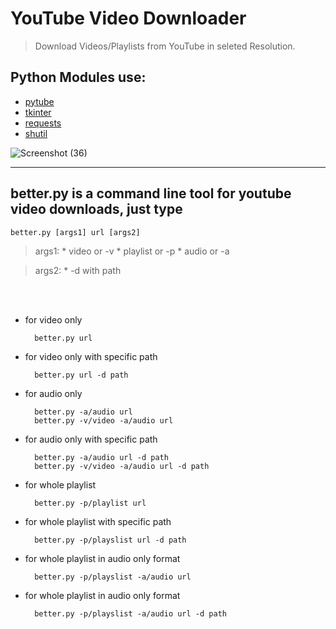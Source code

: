 # YouTube Video Downloader


> Download Videos/Playlists from YouTube in seleted Resolution.


## Python Modules use:
* [pytube](https://pytube.io/en/latest/)
* [tkinter](https://docs.python.org/3/library/tk.html)
* [requests](https://pypi.org/project/requests/)
* [shutil](https://docs.python.org/3/library/shutil.html)


![Screenshot (36)](https://user-images.githubusercontent.com/100432854/182416015-32e9ae47-11a3-417f-bff9-d15479528eed.png)

---

## better.py is a command line tool for youtube video downloads, just type

    better.py [args1] url [args2]
    
   > args1:
     * video or -v
     * playlist or -p
     * audio or -a
    
   > args2:
     * -d with path
  
  <br><br>
    
* for video only

        better.py url
    
* for video only with specific path

        better.py url -d path
        
* for audio only

        better.py -a/audio url
        better.py -v/video -a/audio url
        
* for audio only with specific path

        better.py -a/audio url -d path
        better.py -v/video -a/audio url -d path
        
* for whole playlist

        better.py -p/playlist url
    
* for whole playlist with specific path

        better.py -p/playslist url -d path
        
* for whole playlist in audio only format

        better.py -p/playslist -a/audio url
        
* for whole playlist in audio only format

        better.py -p/playslist -a/audio url -d path

